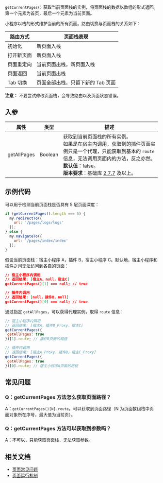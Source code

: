 `getCurrentPages()` 获取当前页面栈的实例，将页面栈的数据以数组的形式返回。第一个元素为首页，最后一个元素为当前页面。

小程序以栈的形式维护当前的所有页面。路由切换与页面栈的关系如下：

| **路由方式** | **页面栈表现** |
| --- | --- |
| 初始化 | 新页面入栈 |
| 打开新页面 | 新页面入栈 |
| 页面重定向 | 当前页面出栈，新页面入栈 |
| 页面返回 | 当前页面出栈 |
| Tab 切换 | 页面全部出栈，只留下新的 Tab 页面 |

**注意：** 不要尝试修改页面栈，会导致路由以及页面状态错误。

## 入参
| **属性** | **类型** | **描述** |
| --- | --- | --- |
| getAllPages | Boolean | 获取到当前页面栈的所有实例。<br /> 如果是在宿主内调用，获取到的插件页面实例只是一个代理，只能获取到基本的 `route` 信息，无法调用页面内的方法，反之亦然。<br /> **默认值**：false。<br />**版本要求**：基础库 [2.7.7](https://opendocs.alipay.com/mini/framework/lib-upgrade-v2) 及以上。 |


## 示例代码
可以用于检测当前页面栈是否具有 5 层页面深度：
```javascript
if (getCurrentPages().length === 5) {
  my.redirectTo({
    url: '/pages/logs/logs'
  });
} else {
  my.navigateTo({
    url: '/pages/index/index'
  });
}
```
假设当前页面栈：宿主小程序 A，插件 B，宿主小程序 C。默认地，宿主小程序和插件之间无法访问到各自的页面：
```json
// 宿主小程序内调用
// 返回结果: [宿主A，null，宿主C]
getCurrentPages()[1] === null; // true

// 插件内调用
// 返回结果: [null，插件B，null]
getCurrentPages()[0] === null; // true
```
通过指定 `getAllPages`，可以获得代理实例，取得 `route` 信息：
```javascript
// 宿主小程序内调用
// 返回结果: [宿主A，插件B_Proxy，宿主C]
getCurrentPages({
 getAllPages: true
})[1].route; // 插件B页面的路径

// 插件内调用
// 返回结果: [宿主A_Proxy，插件B，宿主C_Proxy]
getCurrentPages({
 getAllPages: true
})[0].route; // 宿主小程序A页面的路径
```

## 常见问题

### Q：getCurrentPages 方法怎么获取页面路径？
A：`getCurrentPages()[N].route`，可以获取到页面路径（N 为页面数组栈中页面对象所在序号，最大值为当前页）。

### Q：getCurrentPages 方法可以获取到参数吗？
A：不可以，只能获取页面栈，无法获取参数。

## 相关文档

- [页面常见问题](https://opendocs.alipay.com/mini/framework/page-faq)
- [页面运行机制](https://opendocs.alipay.com/mini/framework/page-detail)

